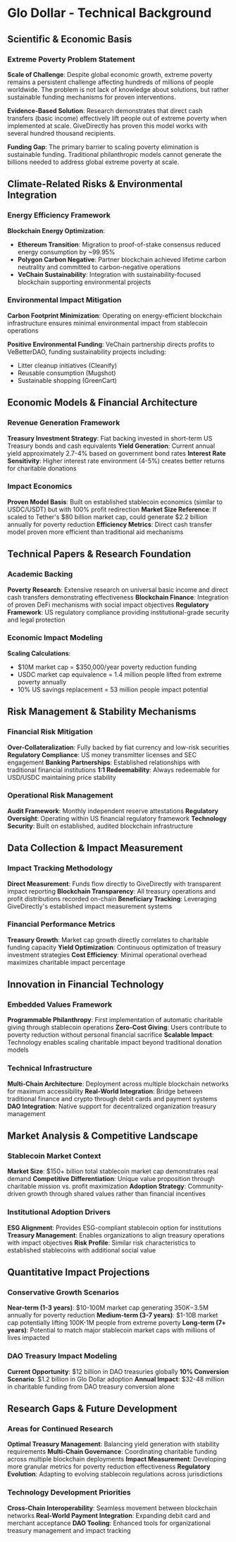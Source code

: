 # Glo Dollar - Technical Background

## Scientific & Economic Basis

### Extreme Poverty Problem Statement
**Scale of Challenge**: Despite global economic growth, extreme poverty remains a persistent challenge affecting hundreds of millions of people worldwide. The problem is not lack of knowledge about solutions, but rather sustainable funding mechanisms for proven interventions.

**Evidence-Based Solution**: Research demonstrates that direct cash transfers (basic income) effectively lift people out of extreme poverty when implemented at scale. GiveDirectly has proven this model works with several hundred thousand recipients.

**Funding Gap**: The primary barrier to scaling poverty elimination is sustainable funding. Traditional philanthropic models cannot generate the billions needed to address global extreme poverty at scale.

## Climate-Related Risks & Environmental Integration

### Energy Efficiency Framework
**Blockchain Energy Optimization**:
- **Ethereum Transition**: Migration to proof-of-stake consensus reduced energy consumption by ~99.95%
- **Polygon Carbon Negative**: Partner blockchain achieved lifetime carbon neutrality and committed to carbon-negative operations
- **VeChain Sustainability**: Integration with sustainability-focused blockchain supporting environmental projects

### Environmental Impact Mitigation
**Carbon Footprint Minimization**: Operating on energy-efficient blockchain infrastructure ensures minimal environmental impact from stablecoin operations

**Positive Environmental Funding**: VeChain partnership directs profits to VeBetterDAO, funding sustainability projects including:
- Litter cleanup initiatives (Cleanify)
- Reusable consumption (Mugshot)
- Sustainable shopping (GreenCart)

## Economic Models & Financial Architecture

### Revenue Generation Framework
**Treasury Investment Strategy**: Fiat backing invested in short-term US Treasury bonds and cash equivalents
**Yield Generation**: Current annual yield approximately 2.7-4% based on government bond rates
**Interest Rate Sensitivity**: Higher interest rate environment (4-5%) creates better returns for charitable donations

### Impact Economics
**Proven Model Basis**: Built on established stablecoin economics (similar to USDC/USDT) but with 100% profit redirection
**Market Size Reference**: If scaled to Tether's $80 billion market cap, could generate $2.2 billion annually for poverty reduction
**Efficiency Metrics**: Direct cash transfer model proven more efficient than traditional aid mechanisms

## Technical Papers & Research Foundation

### Academic Backing
**Poverty Research**: Extensive research on universal basic income and direct cash transfers demonstrating effectiveness
**Blockchain Finance**: Integration of proven DeFi mechanisms with social impact objectives
**Regulatory Framework**: US regulatory compliance providing institutional-grade security and legal protection

### Economic Impact Modeling
**Scaling Calculations**:
- $10M market cap = $350,000/year poverty reduction funding
- USDC market cap equivalence = 1.4 million people lifted from extreme poverty annually
- 10% US savings replacement = 53 million people impact potential

## Risk Management & Stability Mechanisms

### Financial Risk Mitigation
**Over-Collateralization**: Fully backed by fiat currency and low-risk securities
**Regulatory Compliance**: US money transmitter licenses and SEC engagement
**Banking Partnerships**: Established relationships with traditional financial institutions
**1:1 Redeemability**: Always redeemable for USD/USDC maintaining price stability

### Operational Risk Management
**Audit Framework**: Monthly independent reserve attestations
**Regulatory Oversight**: Operating within US financial regulatory framework
**Technology Security**: Built on established, audited blockchain infrastructure

## Data Collection & Impact Measurement

### Impact Tracking Methodology
**Direct Measurement**: Funds flow directly to GiveDirectly with transparent impact reporting
**Blockchain Transparency**: All treasury operations and profit distributions recorded on-chain
**Beneficiary Tracking**: Leveraging GiveDirectly's established impact measurement systems

### Financial Performance Metrics
**Treasury Growth**: Market cap growth directly correlates to charitable funding capacity
**Yield Optimization**: Continuous optimization of treasury investment strategies
**Cost Efficiency**: Minimal operational overhead maximizes charitable impact percentage

## Innovation in Financial Technology

### Embedded Values Framework
**Programmable Philanthropy**: First implementation of automatic charitable giving through stablecoin operations
**Zero-Cost Giving**: Users contribute to poverty reduction without personal financial sacrifice
**Scalable Impact**: Technology enables scaling charitable impact beyond traditional donation models

### Technical Infrastructure
**Multi-Chain Architecture**: Deployment across multiple blockchain networks for maximum accessibility
**Real-World Integration**: Bridge between traditional finance and crypto through debit cards and payment systems
**DAO Integration**: Native support for decentralized organization treasury management

## Market Analysis & Competitive Landscape

### Stablecoin Market Context
**Market Size**: $150+ billion total stablecoin market cap demonstrates real demand
**Competitive Differentiation**: Unique value proposition through charitable mission vs. profit maximization
**Adoption Strategy**: Community-driven growth through shared values rather than financial incentives

### Institutional Adoption Drivers
**ESG Alignment**: Provides ESG-compliant stablecoin option for institutions
**Treasury Management**: Enables organizations to align treasury operations with impact objectives
**Risk Profile**: Similar risk characteristics to established stablecoins with additional social value

## Quantitative Impact Projections

### Conservative Growth Scenarios
**Near-term (1-3 years)**: $10-100M market cap generating $350K-$3.5M annually for poverty reduction
**Medium-term (3-7 years)**: $1-10B market cap potentially lifting 100K-1M people from extreme poverty
**Long-term (7+ years)**: Potential to match major stablecoin market caps with millions of lives impacted

### DAO Treasury Impact Modeling
**Current Opportunity**: $12 billion in DAO treasuries globally
**10% Conversion Scenario**: $1.2 billion in Glo Dollar adoption
**Annual Impact**: $32-48 million in charitable funding from DAO treasury conversion alone

## Research Gaps & Future Development

### Areas for Continued Research
**Optimal Treasury Management**: Balancing yield generation with stability requirements
**Multi-Chain Governance**: Coordinating charitable funding across multiple blockchain deployments
**Impact Measurement**: Developing more granular metrics for poverty reduction effectiveness
**Regulatory Evolution**: Adapting to evolving stablecoin regulations across jurisdictions

### Technology Development Priorities
**Cross-Chain Interoperability**: Seamless movement between blockchain networks
**Real-World Payment Integration**: Expanding debit card and merchant acceptance
**DAO Tooling**: Enhanced tools for organizational treasury management and impact tracking